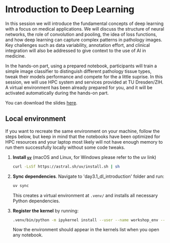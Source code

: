 # Introduction to Deep Learning

In this session we will introduce the fundamental concepts of deep learning with a focus on medical applications. We will discuss the structure of neural networks, the role of convolution and pooling, the idea of loss functions, and how deep learning can capture complex patterns in pathology images. Key challenges such as data variability, annotation effort, and clinical integration will also be addressed to give context to the use of AI in medicine.

In the hands-on part, using a prepared notebook, participants will train a simple image classifier to distinguish different pathology tissue types, tweak their models performance and compete for the a little suprise. 
In this session, we will use HPC system and services provided at TU Dresden/ZIH. A virtual environment has been already prepared for you, and it will be activated automatically during the hands-on part. 

You can download the slides [here](3.1_dl_introduction.pdf).

## Local environment

If you want to recreate the same environment on your machine, follow the steps below, but keep in mind that the notebooks have been optimized for HPC resources and your laptop most likely will not have enough memory to run them successfully locally without some code tweaks.

1. **Install [`uv`](https://docs.astral.sh/uv/getting-started/installation/)** (macOS and Linux, for Windows please refer to the uv link)
   ```bash
   curl -LsSf https://astral.sh/uv/install.sh | sh
   ```

2. **Sync dependencies**. Navigate to 'day3.1_dl_introduction' folder and run:
   ```bash
   uv sync
   ```
   This creates a virtual environment at `.venv/` and installs all necessary Python dependencies.

3. **Register the kernel** by running:
   ```bash
   .venv/bin/python -m ipykernel install --user --name workshop_env --display-name="workshop_env"
   ```
   Now the environment should appear in the kernels list when you open any notebook.


